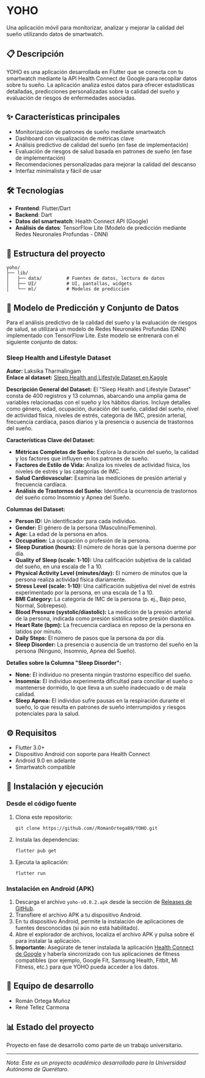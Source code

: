 # YOHO

Una aplicación móvil para monitorizar, analizar y mejorar la calidad del sueño utilizando datos de smartwatch.

## 📋 Descripción

YOHO es una aplicación desarrollada en Flutter que se conecta con tu smartwatch mediante la API Health Connect de Google para recopilar datos sobre tu sueño. La aplicación analiza estos datos para ofrecer estadísticas detalladas, predicciones personalizadas sobre la calidad del sueño y evaluación de riesgos de enfermedades asociadas.

## ✨ Características principales

- Monitorización de patrones de sueño mediante smartwatch
- Dashboard con visualización de métricas clave
- Análisis predictivo de calidad del sueño (en fase de implementación)
- Evaluación de riesgos de salud basada en patrones de sueño (en fase de implementación)
- Recomendaciones personalizadas para mejorar la calidad del descanso
- Interfaz minimalista y fácil de usar

## 🛠️ Tecnologías

- **Frontend**: Flutter/Dart
- **Backend**: Dart
- **Datos del smartwatch**: Health Connect API (Google)
- **Análisis de datos**: TensorFlow Lite (Modelo de predicción mediante Redes Neuronales Profundas - DNN)

## 📁 Estructura del proyecto

```
yoho/
├── lib/
│   ├── data/         # Fuentes de datos, lectura de datos
│   ├── UI/           # UI, pantallas, widgets
│   └── ml/           # Modelos de predicción

```

## 🧠 Modelo de Predicción y Conjunto de Datos

Para el análisis predictivo de la calidad del sueño y la evaluación de riesgos de salud, se utilizará un modelo de Redes Neuronales Profundas (DNN) implementado con TensorFlow Lite. Este modelo se entrenará con el siguiente conjunto de datos:

### Sleep Health and Lifestyle Dataset

**Autor:** Laksika Tharmalingam  
**Enlace al dataset:** [Sleep Health and Lifestyle Dataset en Kaggle](https://www.kaggle.com/datasets/uom190346a/sleep-health-and-lifestyle-dataset)

**Descripción General del Dataset:**
El "Sleep Health and Lifestyle Dataset" consta de 400 registros y 13 columnas, abarcando una amplia gama de variables relacionadas con el sueño y los hábitos diarios. Incluye detalles como género, edad, ocupación, duración del sueño, calidad del sueño, nivel de actividad física, niveles de estrés, categoría de IMC, presión arterial, frecuencia cardíaca, pasos diarios y la presencia o ausencia de trastornos del sueño.

**Características Clave del Dataset:**
-   **Métricas Completas de Sueño:** Explora la duración del sueño, la calidad y los factores que influyen en los patrones de sueño.
-   **Factores de Estilo de Vida:** Analiza los niveles de actividad física, los niveles de estrés y las categorías de IMC.
-   **Salud Cardiovascular:** Examina las mediciones de presión arterial y frecuencia cardíaca.
-   **Análisis de Trastornos del Sueño:** Identifica la ocurrencia de trastornos del sueño como Insomnio y Apnea del Sueño.

**Columnas del Dataset:**

-   **Person ID:** Un identificador para cada individuo.
-   **Gender:** El género de la persona (Masculino/Femenino).
-   **Age:** La edad de la persona en años.
-   **Occupation:** La ocupación o profesión de la persona.
-   **Sleep Duration (hours):** El número de horas que la persona duerme por día.
-   **Quality of Sleep (scale: 1-10):** Una calificación subjetiva de la calidad del sueño, en una escala de 1 a 10.
-   **Physical Activity Level (minutes/day):** El número de minutos que la persona realiza actividad física diariamente.
-   **Stress Level (scale: 1-10):** Una calificación subjetiva del nivel de estrés experimentado por la persona, en una escala de 1 a 10.
-   **BMI Category:** La categoría de IMC de la persona (p. ej., Bajo peso, Normal, Sobrepeso).
-   **Blood Pressure (systolic/diastolic):** La medición de la presión arterial de la persona, indicada como presión sistólica sobre presión diastólica.
-   **Heart Rate (bpm):** La frecuencia cardíaca en reposo de la persona en latidos por minuto.
-   **Daily Steps:** El número de pasos que la persona da por día.
-   **Sleep Disorder:** La presencia o ausencia de un trastorno del sueño en la persona (Ninguno, Insomnio, Apnea del Sueño).

**Detalles sobre la Columna "Sleep Disorder":**

-   **None:** El individuo no presenta ningún trastorno específico del sueño.
-   **Insomnia:** El individuo experimenta dificultad para conciliar el sueño o mantenerse dormido, lo que lleva a un sueño inadecuado o de mala calidad.
-   **Sleep Apnea:** El individuo sufre pausas en la respiración durante el sueño, lo que resulta en patrones de sueño interrumpidos y riesgos potenciales para la salud.

## ⚙️ Requisitos

- Flutter 3.0+
- Dispositivo Android con soporte para Health Connect
- Android 9.0 en adelante
- Smartwatch compatible

## 🚀 Instalación y ejecución

### Desde el código fuente

1. Clona este repositorio:

   ```
   git clone https://github.com//RomanOrtega89/YOHO.git
   ```

2. Instala las dependencias:

   ```
   flutter pub get
   ```

3. Ejecuta la aplicación:
   ```
   flutter run
   ```

### Instalación en Android (APK)

1. Descarga el archivo `yoho-v0.0.2.apk` desde la sección de [Releases de GitHub](https://github.com//RomanOrtega89/YOHO/releases).
2. Transfiere el archivo APK a tu dispositivo Android.
3. En tu dispositivo Android, permite la instalación de aplicaciones de fuentes desconocidas (si aún no está habilitado).
4. Abre el explorador de archivos, localiza el archivo APK y pulsa sobre él para instalar la aplicación.
5. **Importante:** Asegúrate de tener instalada la aplicación [Health Connect de Google](https://play.google.com/store/apps/details?id=com.google.android.apps.healthdata) y haberla sincronizado con tus aplicaciones de fitness compatibles (por ejemplo, Google Fit, Samsung Health, Fitbit, Mi Fitness, etc.) para que YOHO pueda acceder a los datos.

## 👥 Equipo de desarrollo

- Román Ortega Muñoz
- René Tellez Carmona

## 📊 Estado del proyecto

Proyecto en fase de desarrollo como parte de un trabajo universitario.

---

_Nota: Este es un proyecto académico desarrollado para la Universidad Autónoma de Querétaro._
